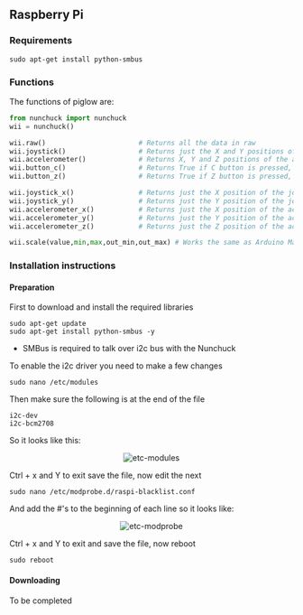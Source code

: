 ## Raspberry Pi

### Requirements

    sudo apt-get install python-smbus


### Functions

The functions of piglow are:

```python
from nunchuck import nunchuck
wii = nunchuck()

wii.raw()                       # Returns all the data in raw
wii.joystick()                  # Returns just the X and Y positions of the joystick
wii.accelerometer()             # Returns X, Y and Z positions of the accelerometer
wii.button_c()                  # Returns True if C button is pressed, False if not
wii.button_z()                  # Returns True if Z button is pressed, False if not

wii.joystick_x()                # Returns just the X position of the joystick
wii.joystick_y()                # Returns just the Y position of the joystick
wii.accelerometer_x()           # Returns just the X position of the accelerometer
wii.accelerometer_y()           # Returns just the Y position of the accelerometer
wii.accelerometer_z()           # Returns just the Z position of the accelerometer

wii.scale(value,min,max,out_min,out_max) # Works the same as Arduino Map, perfect for changing values returned to a different scale, ie -100 - +100
```


### Installation instructions

#### Preparation

First to download and install the required libraries

    sudo apt-get update
    sudo apt-get install python-smbus -y


 - SMBus is required to talk over i2c bus with the Nunchuck


To enable the i2c driver you need to make a few changes

    sudo nano /etc/modules

Then make sure the following is at the end of the file

    i2c-dev
    i2c-bcm2708

So it looks like this:
<p align="center">
<img src="https://raw.github.com/Boeeerb/PiGlow/master/Pictures/etc-modules.jpg" alt="etc-modules"/>
</p>

Ctrl + x and Y to exit save the file, now edit the next

    sudo nano /etc/modprobe.d/raspi-blacklist.conf

And add the #'s to the beginning of each line so it looks like:

<p align="center">
<img src="https://raw.github.com/Boeeerb/PiGlow/master/Pictures/etc-modprobe.jpg" alt="etc-modprobe"/>
</p>

Ctrl + x and Y to exit and save the file, now reboot

    sudo reboot

#### Downloading

To be completed
